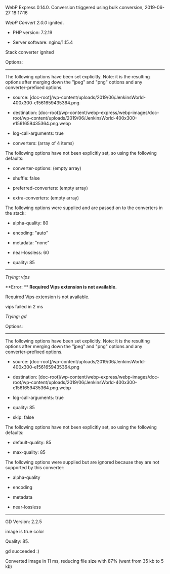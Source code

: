 WebP Express 0.14.0. Conversion triggered using bulk conversion, 2019-06-27 18:17:16

*WebP Convert 2.0.0*  ignited.
- PHP version: 7.2.19
- Server software: nginx/1.15.4

Stack converter ignited

Options:
------------
The following options have been set explicitly. Note: it is the resulting options after merging down the "jpeg" and "png" options and any converter-prefixed options.
- source: [doc-root]/wp-content/uploads/2019/06/JenkinsWorld-400x300-e1561659435364.png
- destination: [doc-root]/wp-content/webp-express/webp-images/doc-root/wp-content/uploads/2019/06/JenkinsWorld-400x300-e1561659435364.png.webp
- log-call-arguments: true
- converters: (array of 4 items)

The following options have not been explicitly set, so using the following defaults:
- converter-options: (empty array)
- shuffle: false
- preferred-converters: (empty array)
- extra-converters: (empty array)

The following options were supplied and are passed on to the converters in the stack:
- alpha-quality: 80
- encoding: "auto"
- metadata: "none"
- near-lossless: 60
- quality: 85
------------


*Trying: vips* 

**Error: ** **Required Vips extension is not available.** 
Required Vips extension is not available.
vips failed in 2 ms

*Trying: gd* 

Options:
------------
The following options have been set explicitly. Note: it is the resulting options after merging down the "jpeg" and "png" options and any converter-prefixed options.
- source: [doc-root]/wp-content/uploads/2019/06/JenkinsWorld-400x300-e1561659435364.png
- destination: [doc-root]/wp-content/webp-express/webp-images/doc-root/wp-content/uploads/2019/06/JenkinsWorld-400x300-e1561659435364.png.webp
- log-call-arguments: true
- quality: 85
- skip: false

The following options have not been explicitly set, so using the following defaults:
- default-quality: 85
- max-quality: 85

The following options were supplied but are ignored because they are not supported by this converter:
- alpha-quality
- encoding
- metadata
- near-lossless
------------

GD Version: 2.2.5
image is true color
Quality: 85. 
gd succeeded :)

Converted image in 11 ms, reducing file size with 87% (went from 35 kb to 5 kb)
